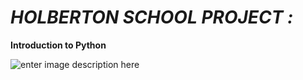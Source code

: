 # ***HOLBERTON SCHOOL PROJECT :***


****Introduction to Python****

![enter image description here](https://ourcodeworld.com/public-media/articles/articleocw-575e9796be0c9.png)
